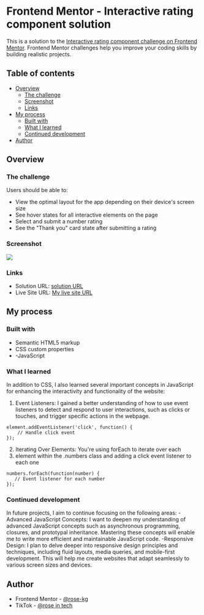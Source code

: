 # Frontend Mentor - Interactive rating component solution

This is a solution to the [Interactive rating component challenge on Frontend Mentor](https://www.frontendmentor.io/challenges/interactive-rating-component-koxpeBUmI). Frontend Mentor challenges help you improve your coding skills by building realistic projects. 

## Table of contents

- [Overview](#overview)
  - [The challenge](#the-challenge)
  - [Screenshot](#screenshot)
  - [Links](#links)
- [My process](#my-process)
  - [Built with](#built-with)
  - [What I learned](#what-i-learned)
  - [Continued development](#continued-development)
- [Author](#author)

## Overview

### The challenge

Users should be able to:

- View the optimal layout for the app depending on their device's screen size
- See hover states for all interactive elements on the page
- Select and submit a number rating
- See the "Thank you" card state after submitting a rating

### Screenshot

![](./screenshot.png)



### Links

- Solution URL: [solution URL](https://github.com/rose-kg/Interactive-rating-component.git)
- Live Site URL: [My live site URL](http://127.0.0.1:3000/index.html)

## My process

### Built with

- Semantic HTML5 markup
- CSS custom properties
- -JavaScript

### What I learned

In addition to CSS, I also learned several important concepts in JavaScript for enhancing the interactivity and functionality of the website:

1. Event Listeners: I gained a better understanding of how to use event listeners to detect and respond to user interactions, such as clicks or touches, and trigger specific actions in the webpage.

```JS
element.addEventListener('click', function() {
    // Handle click event
});
```
2. Iterating Over Elements: You're using forEach to iterate over each <li> element within the .numbers class and adding a click event listener to each one

 ```JS
 numbers.forEach(function(number) {
    // Event listener for each number
});
```

### Continued development

In future projects, I aim to continue focusing on the following areas:
-Advanced JavaScript Concepts: I want to deepen my understanding of advanced JavaScript concepts such as asynchronous programming, closures, and prototypal inheritance. Mastering these concepts will enable me to write more efficient and maintainable JavaScript code.
-Responsive Design: I plan to delve deeper into responsive design principles and techniques, including fluid layouts, media queries, and mobile-first development. This will help me create websites that adapt seamlessly to various screen sizes and devices.

## Author

- Frontend Mentor - [@rose-kg](https://www.frontendmentor.io/profile/rose-kg)
- TikTok - [@rose in tech](https://www.tiktok.com/@just_rose01?_t=8kdwxZkkTqg&_r=1)